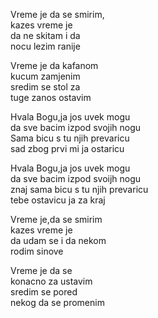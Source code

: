 Vreme je da se smirim, <br />
kazes vreme je <br />
da ne skitam i da <br />
nocu lezim ranije

Vreme je da kafanom <br />
kucum zamjenim <br />
sredim se stol za <br />
tuge zanos ostavim

Hvala Bogu,ja jos uvek mogu <br />
da sve bacim izpod svojih nogu <br />
Sama bicu s tu njih prevaricu <br />
sad zbog prvi mi ja ostaricu

Hvala Bogu,ja jos uvek mogu <br />
da sve bacim izpod svoijh nogu <br />
znaj sama bicu s tu njih prevaricu <br />
tebe ostavicu ja za kraj

Vreme je,da se smirim <br />
kazes vreme je <br />
da udam se i da nekom <br />
rodim sinove

Vreme je da se <br />
konacno za ustavim <br />
sredim se pored <br />
nekog da se promenim
